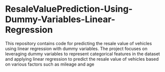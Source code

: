 # ResaleValuePrediction-Using-Dummy-Variables-Linear-Regression
This repository contains code for predicting the resale value of vehicles using linear regression with dummy variables. The project focuses on leveraging dummy variables to represent categorical features in the dataset and applying linear regression to predict the resale value of vehicles based on various factors such as mileage and age
